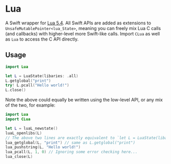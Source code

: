 # Lua

A Swift wrapper for [Lua 5.4](https://www.lua.org/manual/5.4/). All Swift APIs are added as extensions to `UnsafeMutablePointer<lua_State>`, meaning you can freely mix Lua C calls (and callbacks) with higher-level more Swift-like calls. Import `CLua` as well as `Lua` to access the C API directly.

## Usage

```swift
import Lua

let L = LuaState(libaries: .all)
L.getglobal("print")
try! L.pcall("Hello world!")
L.close()
``` 

Note the above could equally be written using the low-level API, or any mix of the two, for example:

```swift
import Lua
import CLua

let L = luaL_newstate()
luaL_openlibs(L)
// The above two lines are exactly equivalent to `let L = LuaState(libaries: .all)`
lua_getglobal(L, "print") // same as L.getglobal("print")
lua_pushstring(L, "Hello world!")
lua_pcall(L, 1, 0) // Ignoring some error checking here...
lua_close(L)
```
